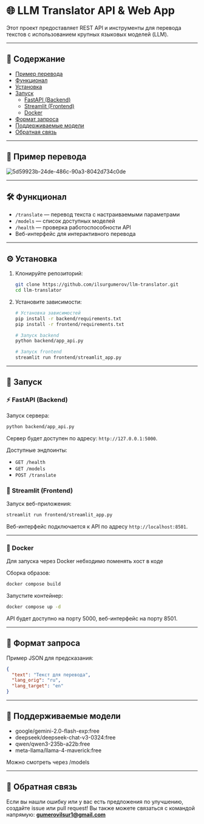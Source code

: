# 🌐 LLM Translator API & Web App

Этот проект предоставляет REST API и инструменты для перевода текстов с использованием крупных языковых моделей (LLM).

---

## 📑 Содержание

- [Пример перевода](#пример-перевода)
- [Функционал](#функционал)
- [Установка](#установка)
- [Запуск](#запуск)
  - [FastAPI (Backend)](#fastapi-backend)
  - [Streamlit (Frontend)](#streamlit-frontend)
  - [Docker](#docker)
- [Формат запроса](#формат-запроса)
- [Поддерживаемые модели](#поддерживаемые-модели)
- [Обратная связь](#обратная-связь)

---

## 📝 Пример перевода

![5d59923b-24de-486c-90a3-8042d734c0de](https://github.com/user-attachments/assets/1b71940e-c652-4131-a4e6-ea702eb817d3)

---

## 🛠 Функционал

- `/translate` — перевод текста с настраиваемыми параметрами
- `/models` — список доступных моделей
- `/health` — проверка работоспособности API
- Веб-интерфейс для интерактивного перевода

---

## ⚙️ Установка

1. Клонируйте репозиторий:
   ```bash
   git clone https://github.com/ilsurgumerov/llm-translator.git
   cd llm-translator
   ```
2. Установите зависимости:
    ```bash
    # Установка зависимостей
    pip install -r backend/requirements.txt
    pip install -r frontend/requirements.txt

    # Запуск backend
    python backend/app_api.py

    # Запуск frontend
    streamlit run frontend/streamlit_app.py
    ```

---

## 🚀 Запуск

### ⚡ FastAPI (Backend)

Запуск сервера:
```bash
python backend/app_api.py
```

Сервер будет доступен по адресу: `http://127.0.0.1:5000`.

Доступные эндпоинты:
- `GET /health`
- `GET /models`
- `POST /translate`

### 🌟 Streamlit (Frontend)

Запуск веб-приложения:
```bash
streamlit run frontend/streamlit_app.py
```

Веб-интерфейс подключается к API по адресу `http://localhost:8501`.

---

### 🐳 Docker

Для запуска через Docker небходимо поменять хост в коде

Сборка образов:

```bash
docker compose build
```

Запустите контейнер:

```bash
docker compose up -d
```

API будет доступно на порту 5000, веб-интерфейс на порту 8501.

---

## 📄 Формат запроса

Пример JSON для предсказания:
```json
{
  "text": "Текст для перевода",
  "lang_orig": "ru",
  "lang_target": "en"
}
```

---

## 🤖 Поддерживаемые модели
- google/gemini-2.0-flash-exp:free
- deepseek/deepseek-chat-v3-0324:free    
- qwen/qwen3-235b-a22b:free
- meta-llama/llama-4-maverick:free

Можно смотреть через /models

---

## 📧 Обратная связь

Если вы нашли ошибку или у вас есть предложения по улучшению, создайте issue или pull request!
Вы также можете связаться с командой напрямую: **gumerovilsur1@gmail.com**
